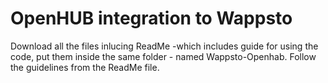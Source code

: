 # OpenHUB integration to Wappsto

Download all the files inlucing ReadMe -which includes guide for using the code,
put them inside the same folder - named Wappsto-Openhab.
Follow the guidelines from the ReadMe file.
